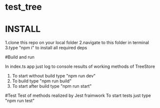 # test_tree

# INSTALL
1.clone this repo on your local folder
2.navigate to this folder in terminal
3.type "npm i" to install all required deps

#Build and run

In index.ts app just log to console results of working methods of TreeStore

1. To start without build type "npm run dev"
2. To build type "npm run build"
3. To start after build type "npm run start"

#Test
Test of methods realized by Jest fraimwork
To start tests just type "npm run test"
